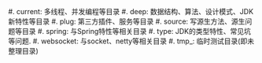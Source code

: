 #. current: 多线程、并发编程等目录
#. deep: 数据结构、算法、设计模式、JDK新特性等目录
#. plug: 第三方插件、服务等目录
#. source: 写源生方法、源生问题等目录
#. spring: 与Spring特性等相关目录
#. type: JDK的类型特性、常见坑等问题.
#. websocket: 与socket、netty等相关目录
#. tmp_: 临时测试目录(即未整理目录)